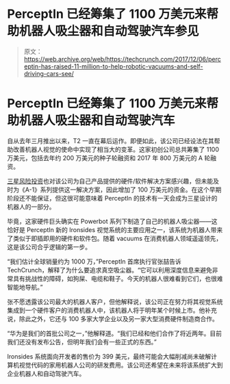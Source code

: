 # PerceptIn 已经筹集了 1100 万美元来帮助机器人吸尘器和自动驾驶汽车参见 

> 原文：<https://web.archive.org/web/https://techcrunch.com/2017/12/06/perceptin-has-raised-11-million-to-help-robotic-vacuums-and-self-driving-cars-see/>

# PerceptIn 已经筹集了 1100 万美元来帮助机器人吸尘器和自动驾驶汽车

自从去年三月推出以来，T2 一直在幕后运作。即便如此，该公司已经设法在其帮助改善机器人视觉的使命中实现了相当大的变革。这家初创公司总共筹集了 1100 万美元，包括去年约 200 万美元的种子轮融资和 2017 年 800 万美元的 A 轮融资。

[三星风险投资](https://web.archive.org/web/20230221155306/https://www.crunchbase.com/organization/samsung-ventures)也对该公司为自己产品提供的硬件/软件解决方案感兴趣，但未能及时为《A-1》系列提供这一解决方案，因此增加了 100 万美元的资金。在这个早期阶段还不能保证，但这很可能意味着 PerceptIn 的技术有一天会成为三星设计的机器人的一部分。

毕竟，这家硬件巨头确实在 Powerbot 系列下制造了自己的机器人吸尘器——这恰好是 PerceptIn 新的 Ironsides 视觉系统的主要应用之一，该系统为机器人带来了类似于即插即用的硬件和软件包。随着 vacuums 在消费机器人领域遥遥领先，这是该公司合乎逻辑的第一步。

“我们估计全球销量约为 1000 万，”PerceptIn 首席执行官张喆告诉 TechCrunch，解释了为什么要追求真空吸尘器。“它可以利用深度信息来避免非常具有挑战性的障碍，如狗屎、电缆和鞋子。今天的机器人很难看到它们，也很难智能地导航。”

张不愿透露该公司最大的机器人客户，但他解释说，该公司正在努力将其视觉系统集成到一个硬件客户的消费机器人中，该机器人将于明年某个时候上市。他补充说，除此之外，它还与 100 多家大学企业以及另一家大型消费硬件制造商合作。

“华为是我们的首批公司之一，”他解释道。“我们已经和他们合作了将近两年。目前我们还没有发布公告，但明年我们会有一些正式的东西。”

Ironsides 系统面向开发者的售价为 399 美元，最终可能会大幅削减尚未破解计算机视觉代码的家用机器人公司的研发费用。该公司还希望在未来将该系统扩大到企业机器人和自动驾驶汽车。